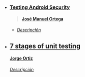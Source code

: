 <ul>
<li>
  <h3>
    <a href="http://www.slideshare.net/jmoc25/testing-android-security?ref=http://es.droidcon.com/2015/2015/04/ponencias-jueves-23-abril/">
      Testing Android Security
    </a>
  </h3>
  <h4>
    <blockquote><a href="https://twitter.com/jmortegac">José Manuel Ortega</a></blockquote>
  </h4>
  <h6>
  <ul>
  <li>
    <a href="http://es.droidcon.com/2015/schedule/c4p-3/">
      Descripción
    </a>
    </li></ul>
  </h6>
</li>
<li>
  <h2>
    <a href="http://es.slideshare.net/jorgedortiz/7-stages-of-unit-testing?ref=http://es.droidcon.com/2015/2015/04/ponencias-jueves-23-abril/">
      7 stages of unit testing
    </a>
  </h1>
  <h4>
    <a href="https://twitter.com/jdortiz">Jorge Ortiz</a>
  </h4>
  <h6>
    <a href="http://es.droidcon.com/2015/schedule/c4p-3/">
      Descripción
    </a>
  </h6>
</li>
</ul>
